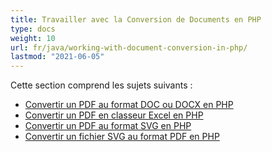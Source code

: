 ```yaml
---
title: Travailler avec la Conversion de Documents en PHP
type: docs
weight: 10
url: fr/java/working-with-document-conversion-in-php/
lastmod: "2021-06-05"
---
```


Cette section comprend les sujets suivants :

- [Convertir un PDF au format DOC ou DOCX en PHP](/pdf/java/convert-pdf-to-doc-or-docx-format-in-php/)
- [Convertir un PDF en classeur Excel en PHP](/pdf/java/convert-pdf-to-excel-workbook-in-php/)
- [Convertir un PDF au format SVG en PHP](/pdf/java/convert-pdf-to-svg-format-in-php/)
- [Convertir un fichier SVG au format PDF en PHP](/pdf/java/convert-svg-file-to-pdf-format-in-php/)